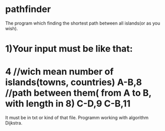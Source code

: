 # pathfinder
The program which finding the shortest path between all islands(or as you wish).

1)Your input must be like that: 
=========================================================
4 //wich mean number of islands(towns, countries)
A-B,8 //path between them( from A to B, with length in 8)
C-D,9
C-B,11
=========================================================
It must be in txt or kind of that file.
Programm working with algorithm Dijkstra.
